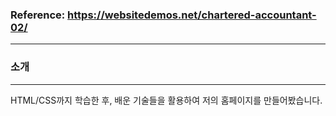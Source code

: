 ### Reference: https://websitedemos.net/chartered-accountant-02/

<hr>

### 소개

<hr>

HTML/CSS까지 학습한 후, 배운 기술들을 활용하여 저의 홈페이지를 만들어봤습니다. 
  



